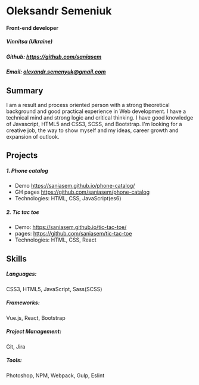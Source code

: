 # Oleksandr Semeniuk
#### Front-end developer
##### Vinnitsa (Ukraine)
##### Github: <https://github.com/saniasem>
##### Email: <olexandr.semenyuk@gmail.com>


## Summary
I am a result and process oriented person with a strong theoretical background and good practical experience in Web development. I have a technical mind and strong logic and critical thinking. I have good knowledge of Javascript, HTML5 and CSS3, SCSS, and Bootstrap. I'm looking for a creative job, the way to show myself and my ideas, career growth and expansion of outlook.

## Projects

 ##### 1. Phone catalog
- Demo <https://saniasem.github.io/phone-catalog/>
- GH pages <https://github.com/saniasem/phone-catalog>
- Technologies: HTML, CSS, JavaScript(es6)

##### 2. Tic tac toe
- Demo: <https://saniasem.github.io/tic-tac-toe/>
-  pages: <https://github.com/saniasem/tic-tac-toe>
- Technologies: HTML, CSS, React

## Skills

##### Languages: 
CSS3, HTML5, JavaScript, Sass(SCSS)
##### Frameworks: 
Vue.js, React, Bootstrap
##### Project Management:
Git, Jira

##### Tools: 
Photoshop, NPM, Webpack, Gulp, Eslint
